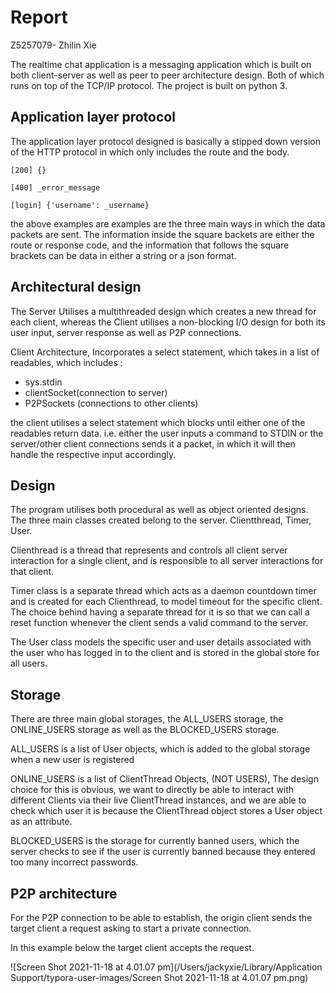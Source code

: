 # Report

Z5257079- Zhilin Xie

The realtime chat application is a messaging application which is built on both client-server as well as peer to peer architecture design. Both of which runs on top of the TCP/IP protocol. The project is built on python 3.



## Application layer protocol

The application layer protocol designed is basically a stipped down version of the HTTP protocol in which only includes the route and the body.

`[200] {}`

`[400] _error_message`

`[login] {'username': _username}`

the above examples are examples are the three main ways in which the data packets are sent. The information inside the square backets are either the route or response code, and the information that follows the square brackets can be data in either a string or a json format.



## Architectural design

The Server Utilises a multithreaded design which creates a new thread for each client, whereas the Client utilises a non-blocking I/O design for both its user input, server response as well as P2P connections.

Client Architecture, Incorporates a select statement, which takes in a list of readables, which includes :

- sys.stdin
- clientSocket(connection to server)
- P2PSockets (connections to other clients)

the client utilises a select statement which blocks until either one of the readables return data. i.e. either the user inputs a command to STDIN or the server/other client connections sends it a packet, in which it will then handle the respective input accordingly.



## Design

The program utilises both procedural as well as object oriented designs. The three main classes created belong to the server. Clientthread, Timer, User. 

Clienthread is a thread that represents and controls all client server interaction for a single client, and is responsible to all server interactions for that client. 

Timer class is a separate thread which acts as a daemon countdown timer and is created for each Clienthread, to model timeout for the specific client. The choice behind having a separate thread for it is so that we can call a reset function whenever the client sends a valid command to the server.

The User class models the specific user and user details associated with the user who has logged in to the client and is stored in the global store for all users.



## Storage

There are three main global storages, the ALL_USERS storage, the ONLINE_USERS storage as well as the BLOCKED_USERS storage.

ALL_USERS is a list of User objects, which is added to the global storage when a new user is registered

ONLINE_USERS is a list of ClientThread Objects, (NOT USERS), The design choice for this is obvious, we want to directly be able to interact with different Clients via their live ClientThread instances, and we are able to check which user it is because the ClientThread object stores a User object as an attribute.

BLOCKED_USERS is the storage for currently banned users, which the server checks to see if the user is currently banned because they entered too many incorrect passwords.



## P2P architecture

For the P2P connection to be able to establish, the origin client sends the target client a request asking to start a private connection.

In this example below the target client accepts the request.



![Screen Shot 2021-11-18 at 4.01.07 pm](/Users/jackyxie/Library/Application Support/typora-user-images/Screen Shot 2021-11-18 at 4.01.07 pm.png)